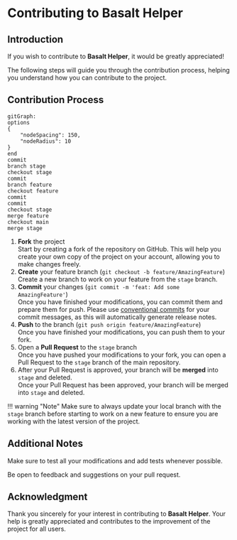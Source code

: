 # **Contributing to Basalt Helper**

## **Introduction**

If you wish to contribute to **Basalt Helper**, it would be greatly appreciated!

The following steps will guide you through the contribution process, helping you understand how you can contribute to the project.

## **Contribution Process**

```mermaid
gitGraph:
options
{
    "nodeSpacing": 150,
    "nodeRadius": 10
}
end
commit
branch stage
checkout stage
commit
branch feature
checkout feature
commit
commit
checkout stage
merge feature
checkout main
merge stage
```

1. **Fork** the project  
   Start by creating a fork of the repository on GitHub. This will help you create your own copy of the project on your account, allowing you to make changes freely.
2. **Create** your feature branch (`git checkout -b feature/AmazingFeature`)  
   Create a new branch to work on your feature from the `stage` branch.
3. **Commit** your changes (`git commit -m 'feat: Add some AmazingFeature'`)  
   Once you have finished your modifications, you can commit them and prepare them for push.
   Please use [conventional commits](https://www.conventionalcommits.org/en/v1.0.0/) for your commit messages, as this will automatically generate release notes.
4. **Push** to the branch (`git push origin feature/AmazingFeature`)  
   Once you have finished your modifications, you can push them to your fork.
5. Open a **Pull Request** to the `stage` branch  
   Once you have pushed your modifications to your fork, you can open a Pull Request to the `stage` branch of the main repository.
6. After your Pull Request is approved, your branch will be **merged** into `stage` and deleted.  
   Once your Pull Request has been approved, your branch will be merged into `stage` and deleted.

!!! warning "Note"
    Make sure to always update your local branch with the `stage` branch before starting to work on a new feature to ensure you are working with the latest version of the project.

## **Additional Notes**

Make sure to test all your modifications and add tests whenever possible.

Be open to feedback and suggestions on your pull request.

## **Acknowledgment**

Thank you sincerely for your interest in contributing to **Basalt Helper**. Your help is greatly appreciated and contributes to the improvement of the project for all users.
